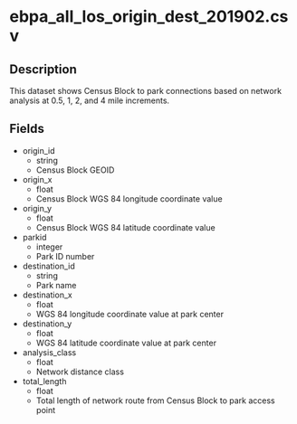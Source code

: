 # ebpa_all_los_origin_dest_201902.csv

## Description

This dataset shows Census Block to park connections based on network analysis at 0.5, 1, 2, and 4 mile increments.

## Fields

- origin_id
  - string
  - Census Block GEOID
- origin_x
  - float
  - Census Block WGS 84 longitude coordinate value
- origin_y
  - float
  - Census Block WGS 84 latitude coordinate value
- parkid
  - integer
  - Park ID number
- destination_id
  - string
  - Park name
- destination_x
  - float
  - WGS 84 longitude coordinate value at park center
- destination_y
  - float
  - WGS 84 latitude coordinate value at park center
- analysis_class
  - float
  - Network distance class
- total_length
  - float
  - Total length of network route from Census Block to park access point
